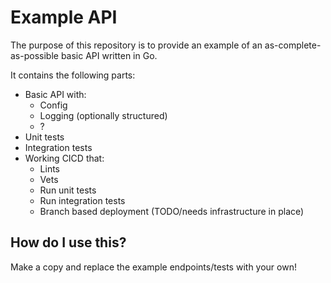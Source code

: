 # Example API

The purpose of this repository is to provide an example of an as-complete-as-possible basic API written in Go.

It contains the following parts:

* Basic API with:
  - Config
  - Logging (optionally structured)
  - ?
* Unit tests
* Integration tests
* Working CICD that:
  - Lints
  - Vets
  - Run unit tests
  - Run integration tests
  - Branch based deployment (TODO/needs infrastructure in place)

## How do I use this?

Make a copy and replace the example endpoints/tests with your own!
